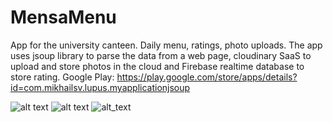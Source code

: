 # MensaMenu

App for the university canteen. Daily menu, ratings, photo uploads. 
The app uses jsoup library to parse the data from a web page, cloudinary SaaS to upload and store photos in the cloud and Firebase realtime database to store rating. Google Play: https://play.google.com/store/apps/details?id=com.mikhailsv.lupus.myapplicationjsoup

![alt text](https://lh3.googleusercontent.com/mwCfmeCQ84xowkckKqG_x84IqKurA3w5bK8hkV-hFHhsAUoBH36MRJRCuZCLOubQqxK2=w720-h310-rw) ![alt text](https://lh3.googleusercontent.com/ncPc2I2GYjmM_QXLfv9V58e-MWQGQ8oMJUKRxl01lboQ-JnCVXNoy6tGmfDgCDPxqZk=w720-h310-rw)
![alt_text](https://lh3.googleusercontent.com/Y9Dsh8zPMRNCVOKnbDD2JqxJigAab-DuPQIjb-I-ByG-UD6kXe1E7uAlBMlVHTY47Q=w720-h310-rw)

